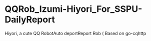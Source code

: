 # QQRob_Izumi-Hiyori_For_SSPU-DailyReport
Hiyori, a cute QQ RobotAuto deportReport Rob  ( Based on go-cqhttp
